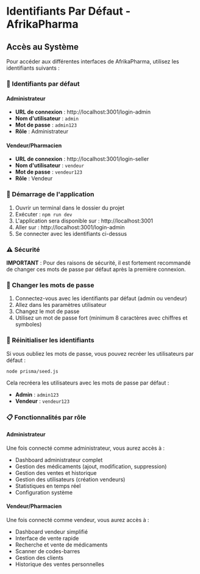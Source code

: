 # Identifiants Par Défaut - AfrikaPharma

## Accès au Système

Pour accéder aux différentes interfaces de AfrikaPharma, utilisez les identifiants suivants :

### 🔐 Identifiants par défaut

#### Administrateur
- **URL de connexion** : http://localhost:3001/login-admin
- **Nom d'utilisateur** : `admin`
- **Mot de passe** : `admin123`
- **Rôle** : Administrateur

#### Vendeur/Pharmacien
- **URL de connexion** : http://localhost:3001/login-seller
- **Nom d'utilisateur** : `vendeur`
- **Mot de passe** : `vendeur123`
- **Rôle** : Vendeur

### 🚀 Démarrage de l'application

1. Ouvrir un terminal dans le dossier du projet
2. Exécuter : `npm run dev`
3. L'application sera disponible sur : http://localhost:3001
4. Aller sur : http://localhost:3001/login-admin
5. Se connecter avec les identifiants ci-dessus

### ⚠️ Sécurité

**IMPORTANT** : Pour des raisons de sécurité, il est fortement recommandé de changer ces mots de passe par défaut après la première connexion.

### 🔄 Changer les mots de passe

1. Connectez-vous avec les identifiants par défaut (admin ou vendeur)
2. Allez dans les paramètres utilisateur
3. Changez le mot de passe
4. Utilisez un mot de passe fort (minimum 8 caractères avec chiffres et symboles)

### 🔧 Réinitialiser les identifiants

Si vous oubliez les mots de passe, vous pouvez recréer les utilisateurs par défaut :

```bash
node prisma/seed.js
```

Cela recréera les utilisateurs avec les mots de passe par défaut :
- **Admin** : `admin123`
- **Vendeur** : `vendeur123`

### 📋 Fonctionnalités par rôle

#### Administrateur
Une fois connecté comme administrateur, vous aurez accès à :
- Dashboard administrateur complet
- Gestion des médicaments (ajout, modification, suppression)
- Gestion des ventes et historique
- Gestion des utilisateurs (création vendeurs)
- Statistiques en temps réel
- Configuration système

#### Vendeur/Pharmacien  
Une fois connecté comme vendeur, vous aurez accès à :
- Dashboard vendeur simplifié
- Interface de vente rapide
- Recherche et vente de médicaments
- Scanner de codes-barres
- Gestion des clients
- Historique des ventes personnelles